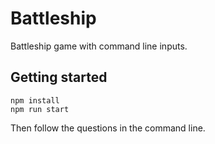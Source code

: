 # Battleship

Battleship game with command line inputs.

## Getting started

```
npm install
npm run start
```

Then follow the questions in the command line.
